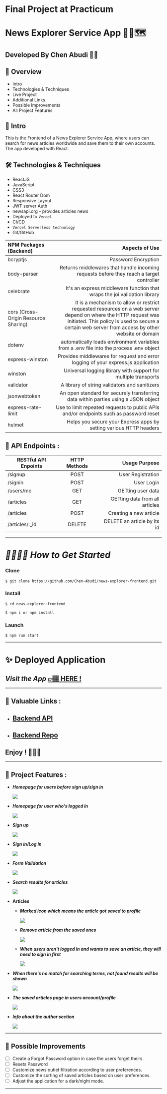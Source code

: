 # Final Project at Practicum

# News Explorer Service App 📰🌐🗺️

## **Developed By Chen Abudi** 👩‍💻‍

## 📢 Overview

- Intro
- Technologies & Techniques
- Live Project
- Additional Links
- Possible Improvements
- All Project Features

## 🔎 Intro

This is the Frontend of a News Explorer Service App, where users can search for news articles worldwide and save them to their own accounts. The app developed with React.

## 🛠️ Technologies & Techniques

- ReactJS
- JavaScript
- CSS3
- React Router Dom
- Responsive Layout
- JWT server Auth
- newsapi.org - provides articles news
- Deployed to _`Vercel`_
- CI/CD
- `Vercel Serverless technology`
- Git/GitHub

| NPM Packages (Backend)               |                                                                                                                                                                                                       Aspects of Use |
| :----------------------------------- | -------------------------------------------------------------------------------------------------------------------------------------------------------------------------------------------------------------------: |
| bcryptjs                             |                                                                                                                                                                                                  Password Encryption |
| body-parser                          |                                                                                                                              Returns middlewares that handle incoming requests before they reach a target controller |
| celebrate                            |                                                                                                                                            It's an express middleware function that wraps the joi validation library |
| cors (Cross-Origin Resource Sharing) | It is a mechanism to allow or restrict requested resources on a web server depend on where the HTTP request was initiated. This policy is used to secure a certain web server from access by other website or domain |
| dotenv                               |                                                                                                                              automatically loads environment variables from a .env file into the process .env object |
| express-winston                      |                                                                                                                                    Provides middlewares for request and error logging of your express.js application |
| winston                              |                                                                                                                                                       Universal logging library with support for multiple transports |
| validator                            |                                                                                                                                                                        A library of string validators and sanitizers |
| jsonwebtoken                         |                                                                                                                                   An open standard for securely transferring data within parties using a JSON object |
| express-rate-limit                   |                                                                                                                                Use to limit repeated requests to public APIs and/or endpoints such as password reset |
| helmet                               |                                                                                                                                                   Helps you secure your Express apps by setting various HTTP headers |

## 📍 API Endpoints :

| RESTful API Enpoints | HTTP Methods |                  Usage Purpose |
| -------------------- | :----------: | -----------------------------: |
| /signup              |     POST     |              User Registration |
| /signin              |     POST     |                     User Login |
| /users/me            |     GET      |              GETting user data |
| /articles            |     GET      | GETting data from all articles |
| /articles            |     POST     |         Creating a new article |
| /articles/:\_id      |    DELETE    |    DELETE an article by its id |

---

# _👩‍💻👨‍💻 How to Get Started_

### **Clone**

`$ git clone https://github.com/Chen-Abudi/news-explorer-frontend.git`

### **Install**

`$ cd news-explorer-frontend`

`$ npm i or npm install`

### **Launch**

`$ npm run start`

---

# ✨ Deployed Application

## _Visit the App_ [&#128073;&#127997; **HERE !**](https://news-explorer-frontend-alpha.vercel.app/)

---

## 💎 Valuable Links :

- ## [Backend API](https://news-explorer-api-mu.vercel.app/)

- ## [Backend Repo](https://github.com/Chen-Abudi/news-explorer-api)

## **Enjoy ! 🌺👋🏽**

---

## 📸 Project Features :

- **_Homepage for users before sign up/sign in_**

  ![](./src/images/unlogged-homepage.png)

- **_Homepage for user who's logged in_**

  ![](./src/images/logged-in-homepage.png)

- **_Sign up_**

  ![](./src/images/sign-up-form.png)

- **_Sign in/Log in_**

  ![](./src/images/sign-in-form.png)

- **_Form Validation_**

  ![](./src/images/form-validation.png)

- **_Search results for articles_**

  ![](./src/images/search-results.png)

- **Articles**

  - **_Marked icon which means the article got saved to profile_**

    ![](./src/images/marked-icon-saved-article.png)

  - **_Remove article from the saved ones_**

    ![](./src/images/remove-saved-article.png)

  - **_When users aren't logged in and wants to save an article, they will need to sign in first_**

    ![](./src/images/sign-in-to-save-article.png)

- **_When there's no match for searching terms, not found results will be shown_**

  ![](./src/images/nothing-found-results.png)

- **_The saved articles page in users account/profile_**

  ![](./src/images/saved-news-page.png)

- **_Info about the author section_**

  ![](./src/images/about-author.png)

---

## 🔧 Possible Improvements

- [ ] Create a Forgot Password option in case the users forget theirs.
- [ ] Resets Password
- [ ] Customize news outlet filtration according to user preferences.
- [ ] Customize the sorting of saved articles based on user preferences.
- [ ] Adjust the application for a dark/night mode.

---

